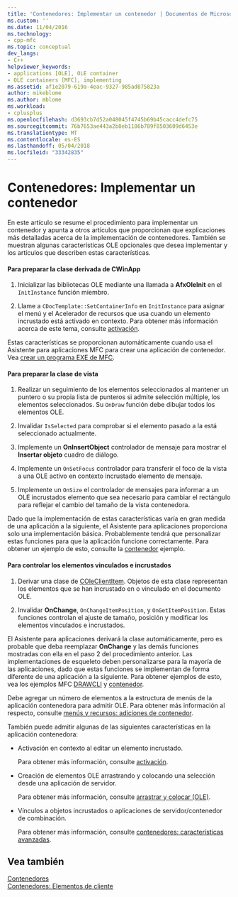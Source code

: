 ```yaml
---
title: 'Contenedores: Implementar un contenedor | Documentos de Microsoft'
ms.custom: ''
ms.date: 11/04/2016
ms.technology:
- cpp-mfc
ms.topic: conceptual
dev_langs:
- C++
helpviewer_keywords:
- applications [OLE], OLE container
- OLE containers [MFC], implementing
ms.assetid: af1e2079-619a-4eac-9327-985ad875823a
author: mikeblome
ms.author: mblome
ms.workload:
- cplusplus
ms.openlocfilehash: d3693cb7d52a048045f4745b69b45cacc4defc75
ms.sourcegitcommit: 76b7653ae443a2b8eb1186b789f8503609d6453e
ms.translationtype: MT
ms.contentlocale: es-ES
ms.lasthandoff: 05/04/2018
ms.locfileid: "33342835"
---
```

# <a name="containers-implementing-a-container"></a>Contenedores: Implementar un contenedor
En este artículo se resume el procedimiento para implementar un contenedor y apunta a otros artículos que proporcionan que explicaciones más detalladas acerca de la implementación de contenedores. También se muestran algunas características OLE opcionales que desea implementar y los artículos que describen estas características.  
  
#### <a name="to-prepare-your-cwinapp-derived-class"></a>Para preparar la clase derivada de CWinApp  
  
1.  Inicializar las bibliotecas OLE mediante una llamada a **AfxOleInit** en el `InitInstance` función miembro.  
  
2.  Llame a `CDocTemplate::SetContainerInfo` en `InitInstance` para asignar el menú y el Acelerador de recursos que usa cuando un elemento incrustado está activado en contexto. Para obtener más información acerca de este tema, consulte [activación](../mfc/activation-cpp.md).  
  
 Estas características se proporcionan automáticamente cuando usa el Asistente para aplicaciones MFC para crear una aplicación de contenedor. Vea [crear un programa EXE de MFC](../mfc/reference/mfc-application-wizard.md).  
  
#### <a name="to-prepare-your-view-class"></a>Para preparar la clase de vista  
  
1.  Realizar un seguimiento de los elementos seleccionados al mantener un puntero o su propia lista de punteros si admite selección múltiple, los elementos seleccionados. Su `OnDraw` función debe dibujar todos los elementos OLE.  
  
2.  Invalidar `IsSelected` para comprobar si el elemento pasado a la está seleccionado actualmente.  
  
3.  Implemente un **OnInsertObject** controlador de mensaje para mostrar el **Insertar objeto** cuadro de diálogo.  
  
4.  Implemente un `OnSetFocus` controlador para transferir el foco de la vista a una OLE activo en contexto incrustado elemento de mensaje.  
  
5.  Implemente un `OnSize` el controlador de mensajes para informar a un OLE incrustados elemento que sea necesario para cambiar el rectángulo para reflejar el cambio del tamaño de la vista contenedora.  
  
 Dado que la implementación de estas características varía en gran medida de una aplicación a la siguiente, el Asistente para aplicaciones proporciona solo una implementación básica. Probablemente tendrá que personalizar estas funciones para que la aplicación funcione correctamente. Para obtener un ejemplo de esto, consulte la [contenedor](../visual-cpp-samples.md) ejemplo.  
  
#### <a name="to-handle-embedded-and-linked-items"></a>Para controlar los elementos vinculados e incrustados  
  
1.  Derivar una clase de [COleClientItem](../mfc/reference/coleclientitem-class.md). Objetos de esta clase representan los elementos que se han incrustado en o vinculado en el documento OLE.  
  
2.  Invalidar **OnChange**, `OnChangeItemPosition`, y `OnGetItemPosition`. Estas funciones controlan el ajuste de tamaño, posición y modificar los elementos vinculados e incrustados.  
  
 El Asistente para aplicaciones derivará la clase automáticamente, pero es probable que deba reemplazar **OnChange** y las demás funciones mostradas con ella en el paso 2 del procedimiento anterior. Las implementaciones de esqueleto deben personalizarse para la mayoría de las aplicaciones, dado que estas funciones se implementan de forma diferente de una aplicación a la siguiente. Para obtener ejemplos de esto, vea los ejemplos MFC [DRAWCLI](../visual-cpp-samples.md) y [contenedor](../visual-cpp-samples.md).  
  
 Debe agregar un número de elementos a la estructura de menús de la aplicación contenedora para admitir OLE. Para obtener más información al respecto, consulte [menús y recursos: adiciones de contenedor](../mfc/menus-and-resources-container-additions.md).  
  
 También puede admitir algunas de las siguientes características en la aplicación contenedora:  
  
-   Activación en contexto al editar un elemento incrustado.  
  
     Para obtener más información, consulte [activación](../mfc/activation-cpp.md).  
  
-   Creación de elementos OLE arrastrando y colocando una selección desde una aplicación de servidor.  
  
     Para obtener más información, consulte [arrastrar y colocar (OLE)](../mfc/drag-and-drop-ole.md).  
  
-   Vínculos a objetos incrustados o aplicaciones de servidor/contenedor de combinación.  
  
     Para obtener más información, consulte [contenedores: características avanzadas](../mfc/containers-advanced-features.md).  
  
## <a name="see-also"></a>Vea también  
 [Contenedores](../mfc/containers.md)   
 [Contenedores: Elementos de cliente](../mfc/containers-client-items.md)

